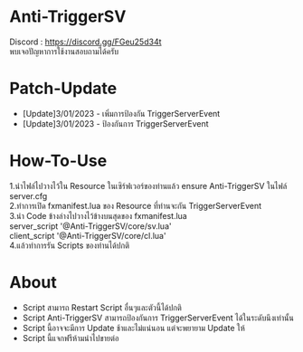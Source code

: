 # Anti-TriggerSV
 Discord : https://discord.gg/FGeu25d34t <br>
 พบเจอปัญหาการใช้งานสอบถามได้ครับ <br>

# Patch-Update
+ [Update]3/01/2023 - เพิ่มการป้องกัน TriggerServerEvent <br>
+ [Update]3/01/2023 - ป้องกันการ TriggerServerEvent <br>

# How-To-Use
 1.นำไฟล์ไปวางไว้ใน Resource ในเซิร์ฟเวอร์ของท่านแล้ว ensure Anti-TriggerSV ในไฟล์ server.cfg <br>
 2.ทำการเปิด fxmanifest.lua ของ Resource ที่ท่านจะกัน TriggerServerEvent <br>
 3.นำ Code ข้างล่างไปวางไว้ข้างบนสุดของ fxmanifest.lua <br>
 server_script '@Anti-TriggerSV/core/sv.lua'  <br>
 client_script '@Anti-TriggerSV/core/cl.lua' <br>
 4.แล้วทำการรัน Scripts ของท่านได้ปกติ <br>

 # About
 + Script สามารถ Restart Script อื่นๆและตัวนี้ได้ปกติ <br>
 + Script Anti-TriggerSV สามารถป้องกันการ TriggerServerEvent ได้ในระดับนึงเท่านั้น <br>
 + Script นี้อาจจะมีการ Update ช้าและไม่แน่นอน แต่จะพยายาม Update ให้ <br>
 + Script นี้แจกฟรีห้ามนำไปขายต่อ <br>
